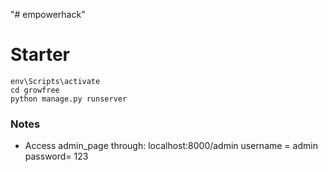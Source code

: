 "# empowerhack" 

# Starter 
```
env\Scripts\activate
cd growfree
python manage.py runserver 
```
### Notes 
- Access admin_page through: 
localhost:8000/admin
username = admin
password= 123